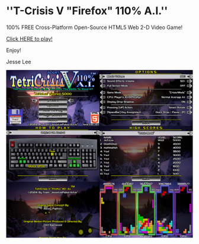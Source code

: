 # ''T-Crisis V "Firefox" 110% A.I.''
100% FREE Cross-Platform Open-Source HTML5 Web 2-D Video Game! <br/>

[Click HERE to play!](https://jesseleepalser.itch.io/t-crisis-v)

Enjoy!

Jesse Lee

![screenshot](TCV-Promo_2024-05-11a.png)


